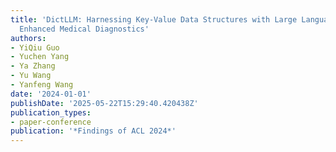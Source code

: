 ```yaml
---
title: 'DictLLM: Harnessing Key-Value Data Structures with Large Language Models for
  Enhanced Medical Diagnostics'
authors:
- YiQiu Guo
- Yuchen Yang
- Ya Zhang
- Yu Wang
- Yanfeng Wang
date: '2024-01-01'
publishDate: '2025-05-22T15:29:40.420438Z'
publication_types:
- paper-conference
publication: '*Findings of ACL 2024*'
---
```

